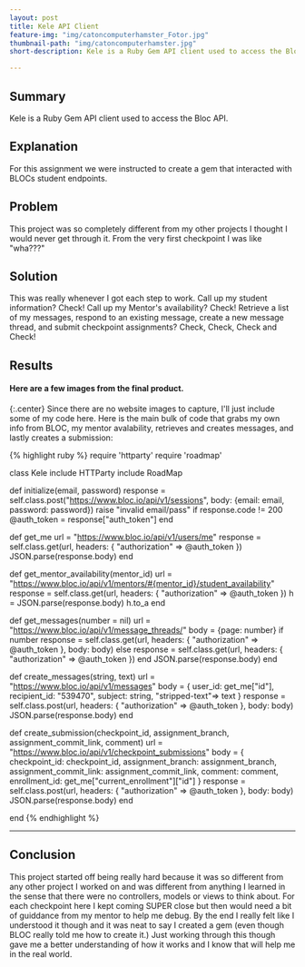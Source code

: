 ```yaml
---
layout: post
title: Kele API Client
feature-img: "img/catoncomputerhamster_Fotor.jpg"
thumbnail-path: "img/catoncomputerhamster.jpg"
short-description: Kele is a Ruby Gem API client used to access the Bloc API.

---
```


## Summary
Kele is a Ruby Gem API client used to access the Bloc API.

## Explanation
For this assignment we were instructed to create a gem that interacted with BLOCs student endpoints.

## Problem
This project was so completely different from my other projects I thought I would never get through it. From the very first checkpoint I was like "wha???"

## Solution
This was really whenever I got each step to work. Call up my student information? Check! Call up my Mentor's availability? Check! Retrieve a list of my messages, respond to an existing message, create a new message thread, and submit checkpoint assignments? Check, Check, Check and Check!

## Results

#### Here are a few images from the final product.

{:.center}
Since there are no website images to capture, I'll just include some of my code here.  Here is the main bulk of code that grabs my own info from BLOC, my mentor avalability, retrieves and creates messages, and lastly creates a submission:

{% highlight ruby %}
require 'httparty'
require 'roadmap'

class Kele
  include HTTParty
  include RoadMap

  def initialize(email, password)
     response = self.class.post("https://www.bloc.io/api/v1/sessions", body: {email: email, password: password})
     raise "invalid email/pass" if response.code != 200
     @auth_token = response["auth_token"]
  end

  def get_me
    url = "https://www.bloc.io/api/v1/users/me"
    response = self.class.get(url, headers: { "authorization" => @auth_token })
    JSON.parse(response.body)
  end

  def get_mentor_availability(mentor_id)
    url = "https://www.bloc.io/api/v1/mentors/#{mentor_id}/student_availability"
    response = self.class.get(url, headers: { "authorization" => @auth_token })
    h = JSON.parse(response.body)
    h.to_a
  end

  def get_messages(number = nil)
    url = "https://www.bloc.io/api/v1/message_threads/"
    body = {page: number}
    if number
      response = self.class.get(url, headers: { "authorization" => @auth_token }, body: body)
    else
      response = self.class.get(url, headers: { "authorization" => @auth_token })
    end
    JSON.parse(response.body)
  end

  def create_messages(string, text)
    url = "https://www.bloc.io/api/v1/messages"
    body = {
      user_id: get_me["id"],
      recipient_id: "539470",
      subject: string,
      "stripped-text"=> text
    }
    response = self.class.post(url, headers: { "authorization" => @auth_token }, body: body)
    JSON.parse(response.body)
  end

  def create_submission(checkpoint_id, assignment_branch, assignment_commit_link, comment)
    url = "https://www.bloc.io/api/v1/checkpoint_submissions"
    body = {
      checkpoint_id: checkpoint_id,
      assignment_branch: assignment_branch,
      assignment_commit_link: assignment_commit_link,
      comment: comment,
      enrollment_id: get_me["current_enrollment"]["id"]
    }
    response = self.class.post(url, headers: { "authorization" => @auth_token }, body: body)
    JSON.parse(response.body)
  end

end
{% endhighlight %}

***

## Conclusion
This project started off being really hard because it was so different from any other project I worked on and was different from anything I learned in the sense that there were no controllers, models or views to think about. For each checkpoint here I kept coming SUPER close but then would need a bit of guiddance from my mentor to help me debug. By the end I really felt like I understood it though and it was neat to say I created a gem (even though BLOC really told me how to create it.) Just working through this though gave me a better understanding of how it works and I know that will help me in the real world.

